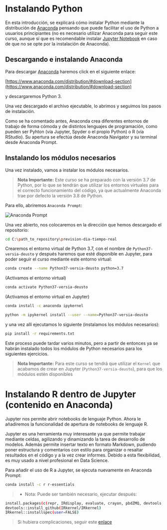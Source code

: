 # Instalando Python 

En esta introducción, se explicará cómo instalar Python mediante la
distribución de [Anaconda](https://www.anaconda.com) pensando que puede 
facilitar el uso de Python a usuarios principiantes (no es necesario utilizar
Anaconda para seguir este curso, aunque sí que es recomendable instalar
[Jupyter Notebook](https://jupyter.org/) en caso de que no se opte por
la instalación de Anaconda).

## Descargando e instalando Anaconda

Para descargar [Anaconda](https://www.anaconda.com) haremos click en el
siguiente enlace:

[https://www.anaconda.com/distribution/#download-section](https://www.anaconda.com/distribution/#download-section)

y descargaremos Python 3.

Una vez descargado el archivo ejecutable, lo abrimos y seguimos los pasos
de instalación.

Como se ha comentado antes, Anaconda crea diferentes entornos de trabajo de forma cómoda y de distintos lenguajes de programación, como pueden ser Pyhton (vía Jupyter, Spyder o el propio Python) o R (vía RStudio). Su apertura se efectúa desde Anaconda Navigator y su terminal desde Anaconda Prompt.

## Instalando los módulos necesarios

Una vez instalado, vamos a instalar los módulos necesarios. 

> **Nota Importante:** Este curso se ha preparado con la versión 3.7 de Python, por lo que se tendrán que utilizar los entornos virtuales para el correcto funcionamiento del código, ya que actualmente Anaconda trae por defecto la versión 3.8 de Python.

Para ello, abriremos `Anaconda Prompt`:

![Anaconda Prompt](../../Imagenes/Anaconda_prompt.png)

Una vez abierto, nos colocaremos en la dirección que hemos descargado
el repositorio:

```bash
cd C:\path_to_repository\prevision-dia-tiempo-real
```

Crearemos el entorno virtual de Python 3.7, con el nombre de `Python37-versia-deusto` y después haremos que esté disponible en Jupyter, para poder seguir el curso mediante este entorno virtual:

```bash
conda create --name Python37-versia-deusto python=3.7
```

(Activamos el entorno virtual)

```bash
conda activate Python37-versia-deusto
```

(Activamos el entorno virtual en Jupyter)

```bash
conda install -c anaconda ipykernel
```

```bash
python -m ipykernel install --user --name=Python37-versia-deusto
```

y una vez allí ejecutamos lo siguiente (instalamos los módulos necesarios):

```bash
pip install -r requirements.txt
```

Este proceso puede tardar varios minutos, pero a partir de entonces ya se habrán instalado todos
los módulos de Python necesarios para los siguientes ejercicios.

> **Nota Importante:** Para este curso se tendrá que utilizar el `Kernel` que acabamos de crear en Jupyter (`Python37-versia-deusto`), para que los módulos estén disponibles

# Instalando R dentro de Jupyter (contenido en Anaconda)

Jupyter nos permite abrir notebooks de lenguaje Python. Ahora le añadiremos la funcionalidad de apertura de notebooks de lenguaje R.

Jupyter es una herramienta muy interesante ya que permite trabajar mediante celdas, agilizando y dinamizando la tarea de desarrollo de modelos. Además permite insertar texto en formato Markdown, pudiendo poner estructura y comentarios con estilo para organizar o resaltar resultados en el código y a la vez crear informes. Debido a esta flexibilidad, es muy usado a nivel profesional en Data Science.

Para añadir el uso de R a Jupyter, se ejecuta nuevamente en Anaconda Prompt:

```bash
conda install -c r r-essentials
```

 >- Nota: Puede ser también necesario, ejecutar después:
 
```bash
install.packages(c(repr, IRdisplay, evaluate, crayon, pbdZMQ, devtools, uuid, digest), type=source)
devtools::install_github(IRkernel/IRkernel)
IRkernel::installspec(user=FALSE)
```

> Si hubiera complicaciones, seguir este [enlace](https://medium.com/@pabecer/instalar-el-kernel-de-r-en-jupyter-notebook-38bc724cc0d7)


